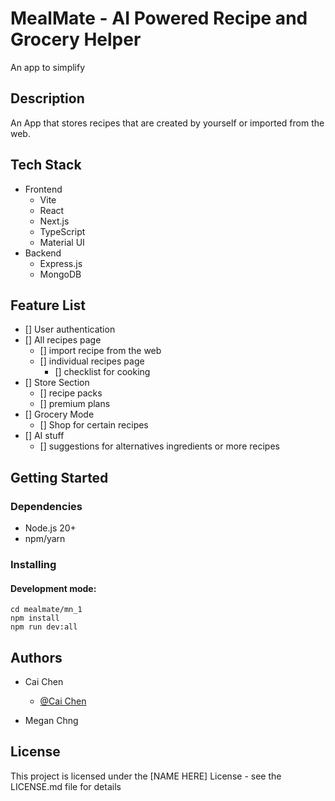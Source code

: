 # MealMate - AI Powered Recipe and Grocery Helper

An app to simplify

## Description

An App that stores recipes that are created by yourself or imported from the web.

## Tech Stack

- Frontend
  - Vite
  - React
  - Next.js
  - TypeScript
  - Material UI
- Backend
  - Express.js
  - MongoDB

## Feature List

- [] User authentication
- [] All recipes page
  - [] import recipe from the web
  - [] individual recipes page
    - [] checklist for cooking
- [] Store Section
  - [] recipe packs
  - [] premium plans
- [] Grocery Mode
  - [] Shop for certain recipes
- [] AI stuff
  - [] suggestions for alternatives ingredients or more recipes

## Getting Started

### Dependencies

- Node.js 20+
- npm/yarn

### Installing

#### Development mode:

```
cd mealmate/mn_1
npm install
npm run dev:all
```

## Authors

- Cai Chen

  - [@Cai Chen](https://github.com/achen2304)

- Megan Chng

## License

This project is licensed under the [NAME HERE] License - see the LICENSE.md file for details
